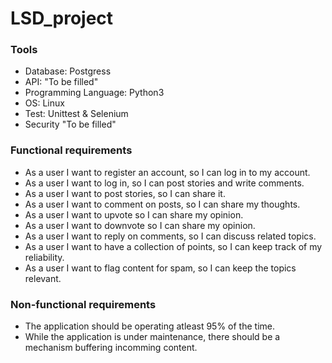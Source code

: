 # LSD_project

### **Tools**
- Database: Postgress
- API: "To be filled" 
- Programming Language: Python3
- OS: Linux
- Test: Unittest & Selenium
- Security "To be filled"

### **Functional requirements**
- As a user I want to register an account, so I can log in to my account.
- As a user I want to log in, so I can post stories and write comments.
- As a user I want to post stories, so I can share it.
- As a user I want to comment on posts, so I can share my thoughts.
- As a user I want to upvote so I can share my opinion.
- As a user I want to downvote so I can share my opinion.
- As a user I want to reply on comments, so I can discuss related topics.
- As a user I want to have a collection of points, so I can keep track of my reliability.
- As a user I want to flag content for spam, so I can keep the topics relevant.

### **Non-functional requirements**
- The application should be operating atleast 95% of the time.
- While the application is under maintenance, there should be a mechanism buffering incomming content.
